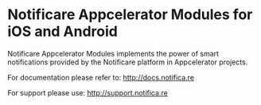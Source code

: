 Notificare Appcelerator Modules for iOS and Android
===================

Notificare Appcelerator Modules implements the power of smart notifications provided by the Notificare platform in Appcelerator projects.

For documentation please refer to:
http://docs.notifica.re

For support please use:
http://support.notifica.re
